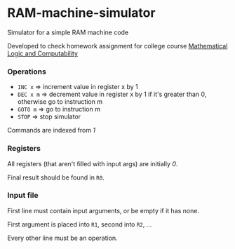 # RAM-machine-simulator
Simulator for a simple RAM machine code

Developed to check homework assignment for college course [Mathematical Logic and Computability](https://www.fer.unizg.hr/predmet/mli)

### Operations

* `INC x`   => increment value in register x by 1
* `DEC x m` => decrement value in register x by 1 if it's greater than 0, otherwise go to instruction m
* `GOTO m`  => go to instruction m
* `STOP`    => stop simulator

Commands are indexed from _1_

### Registers

All registers (that aren't filled with input args) are initially _0_.

Final result should be found in `R0`.

### Input file

First line must contain input arguments, or be empty if it has none.

First argument is placed into `R1`, second into `R2`, ...

Every other line must be an operation.
